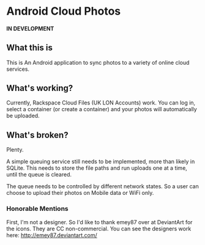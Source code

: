 Android Cloud Photos
====================

#### IN DEVELOPMENT

## What this is

This is An Android application to sync photos to a variety of online cloud services.

## What's working?

Currently, Rackspace Cloud Files (UK LON Accounts) work. You can log in, select a container (or create a container) and your photos will automatically be uploaded.

## What's broken?

Plenty.

A simple queuing service still needs to be implemented, more than likely in SQLite. This needs to store the file paths and run uploads one at a time, until the queue is cleared.

The queue needs to be controlled by different network states. So a user can choose to upload their photos on Mobile data or WiFi only.

### Honorable Mentions

First, I'm not a designer. So I'd like to thank emey87 over at DeviantArt for the icons. They are CC non-commercial. You can see the designers work here: http://emey87.deviantart.com/


